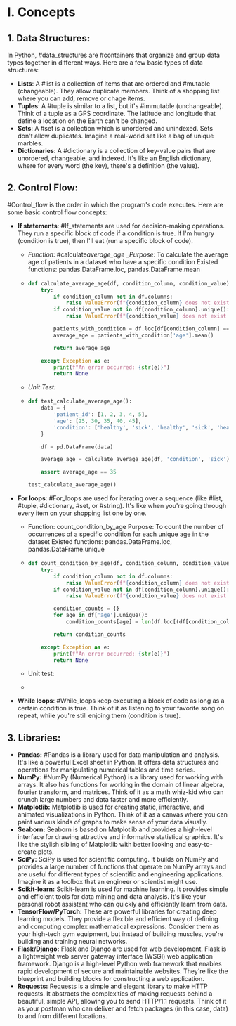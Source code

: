 # I. Concepts

## 1. Data Structures:

In Python, #data_structures are #containers that organize and group data types together in different ways. Here are a few basic types of data structures:

- **Lists**: A #list is a collection of items that are ordered and #mutable (changeable). They allow duplicate members. Think of a shopping list where you can add, remove or chage items.
- **Tuples**: A #tuple is similar to a list, but it's #immutable (unchangeable). Think of a tuple as a GPS coordinate. The latitude and longitude that define a location on the Earth can't be changed.
- **Sets**: A #set is a collection which is unordered and unindexed. Sets don't allow duplicates. Imagine a real-world set like a bag of unique marbles.
- **Dictionaries**: A #dictionary is a collection of key-value pairs that are unordered, changeable, and indexed. It's like an English dictionary, where for every word (the key), there's a definition (the value).

## 2. Control Flow:

#Control_flow is the order in which the program's code executes. Here are some basic control flow concepts:

- **If statements**: #If_statements are used for decision-making operations. They run a specific block of code if a condition is true. If I'm hungry (condition is true), then I'll eat (run a specific block of code).

  - _Function_: #calculate*average_age
    \_Purpose*: To calculate the average age of patients in a dataset who have a specific condition
    Existed functions: pandas.DataFrame.loc, pandas.DataFrame.mean
  - ```python
    def calculate_average_age(df, condition_column, condition_value):
        try:
            if condition_column not in df.columns:
                raise ValueError(f"{condition_column} does not exist in dataframe")
            if condition_value not in df[condition_column].unique():
                raise ValueError(f"{condition_value} does not exist in {condition_column}")

            patients_with_condition = df.loc[df[condition_column] == condition_value]
            average_age = patients_with_condition['age'].mean()

            return average_age

        except Exception as e:
            print(f"An error occurred: {str(e)}")
            return None
    ```

  - _Unit Test:_
  - ```python
    def test_calculate_average_age():
        data = {
            'patient_id': [1, 2, 3, 4, 5],
            'age': [25, 30, 35, 40, 45],
            'condition': ['healthy', 'sick', 'healthy', 'sick', 'healthy']
        }

        df = pd.DataFrame(data)

        average_age = calculate_average_age(df, 'condition', 'sick')

        assert average_age == 35

    test_calculate_average_age()
    ```

- **For loops**: #For_loops are used for iterating over a sequence (like #list, #tuple, #dictionary, #set, or #string). It's like when you're going through every item on your shopping list one by one.

  - Function: count_condition_by_age
    Purpose: To count the number of occurrences of a specific condition for each unique age in the dataset
    Existed functions: pandas.DataFrame.loc, pandas.DataFrame.unique
  - ```python
    def count_condition_by_age(df, condition_column, condition_value):
        try:
            if condition_column not in df.columns:
                raise ValueError(f"{condition_column} does not exist in dataframe")
            if condition_value not in df[condition_column].unique():
                raise ValueError(f"{condition_value} does not exist in {condition_column}")

            condition_counts = {}
            for age in df['age'].unique():
                condition_counts[age] = len(df.loc[(df[condition_column] == condition_value) & (df['age'] == age)])

            return condition_counts

        except Exception as e:
            print(f"An error occurred: {str(e)}")
            return None
    ```

  - Unit test:
  -

- **While loops**: #While_loops keep executing a block of code as long as a certain condition is true. Think of it as listening to your favorite song on repeat, while you're still enjoing them (condition is true).

## **3. Libraries:**

- **Pandas:** #Pandas is a library used for data manipulation and analysis. It's like a powerful Excel sheet in Python. It offers data structures and operations for manipulating numerical tables and time series.
- **NumPy:** #NumPy (Numerical Python) is a library used for working with arrays. It also has functions for working in the domain of linear algebra, fourier transform, and matrices. Think of it as a math whiz-kid who can crunch large numbers and data faster and more efficiently.
- **Matplotlib:**
  Matplotlib is used for creating static, interactive, and animated visualizations in Python. Think of it as a canvas where you can paint various kinds of graphs to make sense of your data visually.
- **Seaborn:**
  Seaborn is based on Matplotlib and provides a high-level interface for drawing attractive and informative statistical graphics. It's like the stylish sibling of Matplotlib with better looking and easy-to-create plots.
- **SciPy:**
  SciPy is used for scientific computing. It builds on NumPy and provides a large number of functions that operate on NumPy arrays and are useful for different types of scientific and engineering applications. Imagine it as a toolbox that an engineer or scientist might use.
- **Scikit-learn:**
  Scikit-learn is used for machine learning. It provides simple and efficient tools for data mining and data analysis. It's like your personal robot assistant who can quickly and efficiently learn from data.
- **TensorFlow/PyTorch:**
  These are powerful libraries for creating deep learning models. They provide a flexible and efficient way of defining and computing complex mathematical expressions. Consider them as your high-tech gym equipment, but instead of building muscles, you're building and training neural networks.
- **Flask/Django:**
  Flask and Django are used for web development. Flask is a lightweight web server gateway interface (WSGI) web application framework. Django is a high-level Python web framework that enables rapid development of secure and maintainable websites. They're like the blueprint and building blocks for constructing a web application.
- **Requests:**
  Requests is a simple and elegant library to make HTTP requests. It abstracts the complexities of making requests behind a beautiful, simple API, allowing you to send HTTP/1.1 requests. Think of it as your postman who can deliver and fetch packages (in this case, data) to and from different locations.
